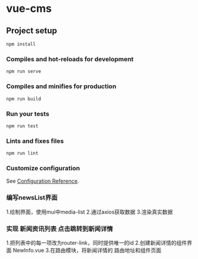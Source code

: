 # vue-cms

## Project setup
```
npm install
```

### Compiles and hot-reloads for development
```
npm run serve
```

### Compiles and minifies for production
```
npm run build
```

### Run your tests
```
npm run test
```

### Lints and fixes files
```
npm run lint
```

### Customize configuration
See [Configuration Reference](https://cli.vuejs.org/config/).

### 编写newsList界面
1.绘制界面，使用mui中media-list
2.通过axios获取数据
3.渲染真实数据

### 实现 新闻资讯列表 点击跳转到新闻详情
1.把列表中的每一项改为router-link，同时提供唯一的id
2.创建新闻详情的组件界面 NewInfo.vue
3.在路由模块，将新闻详情的 路由地址和组件页面
